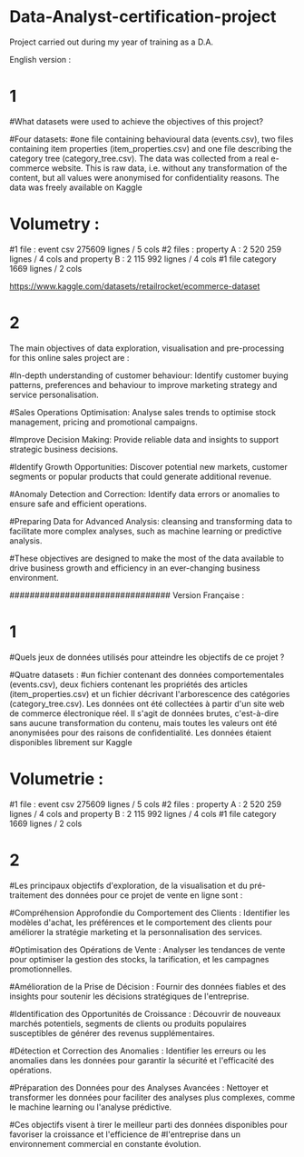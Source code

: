 # Data-Analyst-certification-project

Project carried out during my year of training as a D.A.

English version :
# 1
#What datasets were used to achieve the objectives of this project?

#Four datasets: 
#one file containing behavioural data (events.csv), two files containing item properties (item_properties.сsv) and one file describing the category tree (category_tree.сsv). 
The data was collected from a real e-commerce website. 
This is raw data, i.e. without any transformation of the content, but all values were anonymised for confidentiality reasons. 
The data was freely available on Kaggle

# Volumetry :
#1 file : event csv  275609 lignes / 5 cols
#2 files : property A  : 2 520 259 lignes / 4 cols and  property B : 2 115 992 lignes / 4 cols
#1 file category 1669 lignes / 2 cols

https://www.kaggle.com/datasets/retailrocket/ecommerce-dataset

# 2 

The main objectives of data exploration, visualisation and pre-processing for this online sales project are :

#In-depth understanding of customer behaviour: Identify customer buying patterns, preferences and behaviour to improve marketing strategy and service personalisation. 

#Sales Operations Optimisation: Analyse sales trends to optimise stock management, pricing and promotional campaigns. 

#Improve Decision Making: Provide reliable data and insights to support strategic business decisions. 

#Identify Growth Opportunities: Discover potential new markets, customer segments or popular products that could generate additional revenue. 

#Anomaly Detection and Correction: Identify data errors or anomalies to ensure safe and efficient operations. 

#Preparing Data for Advanced Analysis: cleansing and transforming data to facilitate more complex analyses, such as machine learning or predictive analysis. 

#These objectives are designed to make the most of the data available to drive business growth and efficiency in an ever-changing business environment.

################################
Version Française :
# 1
#Quels jeux de données utilisés pour atteindre les objectifs de ce projet ?

#Quatre datasets  : 
#un fichier contenant des données comportementales (events.csv), deux fichiers contenant les propriétés des articles 
(item_properties.сsv) et un fichier décrivant l'arborescence des catégories (category_tree.сsv). 
Les données ont été collectées à partir d'un site web de commerce électronique réel. 
Il s'agit de données brutes, c'est-à-dire sans aucune transformation du contenu, mais toutes les valeurs ont été anonymisées pour des raisons de confidentialité. 
Les données étaient disponibles librement sur Kaggle

# Volumetrie :
#1 file : event csv  275609 lignes / 5 cols
#2 files : property A  : 2 520 259 lignes / 4 cols and  property B : 2 115 992 lignes / 4 cols
#1 file category 1669 lignes / 2 cols


# 2 

#Les principaux objectifs d'exploration, de la visualisation et du pré-traitement des données pour ce projet de vente en ligne sont :

#Compréhension Approfondie du Comportement des Clients : Identifier les modèles d'achat, les préférences et le comportement des clients pour améliorer la stratégie marketing et la personnalisation des services. 

#Optimisation des Opérations de Vente : Analyser les tendances de vente pour optimiser la gestion des stocks, la tarification, et les campagnes promotionnelles. 

#Amélioration de la Prise de Décision : Fournir des données fiables et des insights pour soutenir les décisions stratégiques de l'entreprise. 

#Identification des Opportunités de Croissance : Découvrir de nouveaux marchés potentiels, segments de clients ou produits populaires susceptibles de générer des revenus supplémentaires. 

#Détection et Correction des Anomalies : Identifier les erreurs ou les anomalies dans les données pour garantir la sécurité et l'efficacité des opérations. 

#Préparation des Données pour des Analyses Avancées : Nettoyer et transformer les données pour faciliter des analyses plus complexes, comme le machine learning ou l'analyse prédictive. 

#Ces objectifs visent à tirer le meilleur parti des données disponibles pour favoriser la croissance et l'efficience de #l'entreprise dans un environnement commercial en constante évolution.
